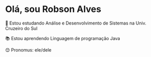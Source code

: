 # Olá, sou Robson Alves

🏫 Estou estudando Análise e Desenvolvimento de Sistemas na Univ. Cruzeiro do Sul

📚 Estou aprendendo Linguagem de programação Java

😊 Pronomus: ele/dele
